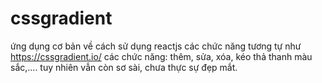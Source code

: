 # cssgradient

ứng dụng cơ bản về cách sử dụng reactjs
các chức năng tương tự như https://cssgradient.io/
các chức năng: thêm, sửa, xóa, kéo thả thanh màu sắc,....
tuy nhiên vẫn còn sơ sài, chưa thực sự đẹp mắt.
